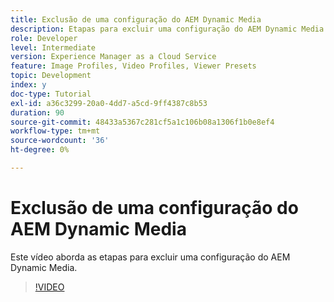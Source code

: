 ```yaml
---
title: Exclusão de uma configuração do AEM Dynamic Media
description: Etapas para excluir uma configuração do AEM Dynamic Media do AEM Assets.
role: Developer
level: Intermediate
version: Experience Manager as a Cloud Service
feature: Image Profiles, Video Profiles, Viewer Presets
topic: Development
index: y
doc-type: Tutorial
exl-id: a36c3299-20a0-4dd7-a5cd-9ff4387c8b53
duration: 90
source-git-commit: 48433a5367c281cf5a1c106b08a1306f1b0e8ef4
workflow-type: tm+mt
source-wordcount: '36'
ht-degree: 0%

---
```


# Exclusão de uma configuração do AEM Dynamic Media

Este vídeo aborda as etapas para excluir uma configuração do AEM Dynamic Media.

>[!VIDEO](https://video.tv.adobe.com/v/3418267?quality=12&learn=on&captions=por_br)
